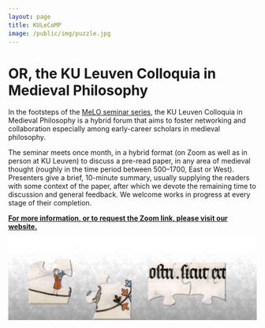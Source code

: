 ```yaml
---
layout: page
title: KULeCoMP
image: /public/img/puzzle.jpg
---
```



# OR, the KU Leuven Colloquia in Medieval Philosophy


In the footsteps of the <a href = "https://meloseminar.wordpress.com" target="_blank"> MeLO seminar series</a>, the KU Leuven Colloquia in Medieval Philosophy is a hybrid forum that aims to foster networking and collaboration especially among early-career scholars in medieval philosophy.

The seminar meets once month, in a hybrid format (on Zoom as well as in person at KU Leuven) to discuss a pre-read paper, in any area of medieval thought (roughly in the time period between 500–1700, East or West). Presenters give a brief, 10-minute summary, usually supplying the readers with some context of the paper, after which we devote the remaining time to discussion and general feedback. We welcome works in progress at every stage of their completion.

__<a href = "https://kulecomp.wordpress.com" target = "_blank"> For more information, or to request the Zoom link, please visit our website.</a>__

<img class="img-single" align="center" src="/public/img/puzzle2.png" width="900">